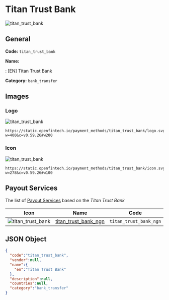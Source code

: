 
# Titan Trust Bank 
![titan_trust_bank](https://static.openfintech.io/payment_methods/titan_trust_bank/logo.svg?w=400&c=v0.59.26#w200)  

## General 
**Code:** `titan_trust_bank` 
 
**Name:** 
 
:	[EN] Titan Trust Bank 
 
**Category:** `bank_transfer` 
 

## Images 

### Logo 
![titan_trust_bank](https://static.openfintech.io/payment_methods/titan_trust_bank/logo.svg?w=400&c=v0.59.26#w200)  

```
https://static.openfintech.io/payment_methods/titan_trust_bank/logo.svg?w=400&c=v0.59.26#w200
```  

### Icon 
![titan_trust_bank](https://static.openfintech.io/payment_methods/titan_trust_bank/icon.svg?w=278&c=v0.59.26#w100)  

```
https://static.openfintech.io/payment_methods/titan_trust_bank/icon.svg?w=278&c=v0.59.26#w100
```  

## Payout Services 
 
The list of [Payout Services](/payout-services/) based on the _Titan Trust Bank_ 

|Icon|Name|Code| 
|:---:|:---:|:---:| 
|![titan_trust_bank](https://static.openfintech.io/payout_methods/titan_trust_bank/icon.svg?w=278&c=v0.59.26#w40) |[titan_trust_bank_ngn](/payout-services/titan_trust_bank_ngn/)|`titan_trust_bank_ngn`| 
 

## JSON Object 

```json
{
  "code":"titan_trust_bank",
  "vendor":null,
  "name":{
    "en":"Titan Trust Bank"
  },
  "description":null,
  "countries":null,
  "category":"bank_transfer"
}
```  
